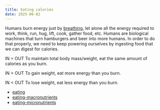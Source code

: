 ```yaml
---
title: Eating calories
date: 2025-06-02
---
```

Humans burn energy just by [breathing](/breathing), let alone all the energy required to work, think, run, hug, lift, cook, gather food, etc. Humans are biological machines that turn hamburgers and beer into more humans. In order to do that properly, we need to keep powering ourselves by ingesting food that we can digest for calories.

IN = OUT
To maintain total body mass/weight, eat the same amount of calories as you burn.

IN > OUT
To gain weight, eat more energy than you burn.

IN < OUT
To lose weight, eat less energy than you burn.

- [eating](/eating)
- [eating-macronutrients](/eating-macronutrients)
- [eating-micronutrients](/eating-micronutrients)